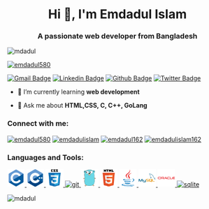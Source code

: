 <h1 align="center">Hi 👋, I'm Emdadul Islam</h1>
<h3 align="center">A passionate web developer from Bangladesh</h3>

<p align="left"> <img src="https://komarev.com/ghpvc/?username=mdadul&label=Profile%20views&color=0e75b6&style=flat" alt="mdadul" /> </p>

<p align="left"> <a href="https://twitter.com/emdadul580" target="blank"><img src="https://img.shields.io/twitter/follow/emdadul580?logo=twitter&style=for-the-badge" alt="emdadul580" /></a> </p>

[![Gmail Badge](https://img.shields.io/badge/-emdadulislam162@gmail.com-c14438?style=flat&logo=Gmail&logoColor=white&link=mailto:emdadulislam162@gmail.com)](mailto:emdadulislam162@gmail.com) 
[![Linkedin Badge](https://img.shields.io/badge/-emdadulislam-0072b1?style=flat&logo=Linkedin&logoColor=white&link=https://www.linkedin.com/in/emdadulislam/)](https://www.linkedin.com/in/emdadulislam/) [![Github Badge](https://img.shields.io/badge/-mdadul-grey?style=flat&logo=github&logoColor=white&link=https://github.com/mdadul/)](https://www.github.com/mdadul/) [![Twitter Badge](https://img.shields.io/badge/-emdadulislam580-00acee?style=flat&logo=twitter&logoColor=white&link=https://twitter.com/emdadulislam580/)](https://www.twitter.com/emdadulislam580/)

- 🌱 I’m currently learning **web development**

- 💬 Ask me about **HTML,CSS, C, C++, GoLang**



<h3 align="left">Connect with me:</h3>
<p align="left">
<a href="https://twitter.com/emdadul580" target="blank"><img align="center" src="https://raw.githubusercontent.com/rahuldkjain/github-profile-readme-generator/master/src/images/icons/Social/twitter.svg" alt="emdadul580" height="30" width="40" /></a>
<a href="https://linkedin.com/in/emdadulislam" target="blank"><img align="center" src="https://raw.githubusercontent.com/rahuldkjain/github-profile-readme-generator/master/src/images/icons/Social/linked-in-alt.svg" alt="emdadulislam" height="30" width="40" /></a>
<a href="https://www.codechef.com/users/emdadul162" target="blank"><img align="center" src="https://cdn.jsdelivr.net/npm/simple-icons@3.1.0/icons/codechef.svg" alt="emdadul162" height="30" width="40" /></a>
<a href="https://codeforces.com/profile/emdadulislam162" target="blank"><img align="center" src="https://raw.githubusercontent.com/rahuldkjain/github-profile-readme-generator/master/src/images/icons/Social/codeforces.svg" alt="emdadulislam162" height="30" width="40" /></a>
</p>

<h3 align="left">Languages and Tools:</h3>
<p align="left"> <a href="https://www.cprogramming.com/" target="_blank" rel="noreferrer"> <img src="https://raw.githubusercontent.com/devicons/devicon/master/icons/c/c-original.svg" alt="c" width="40" height="40"/> </a> <a href="https://www.w3schools.com/cpp/" target="_blank" rel="noreferrer"> <img src="https://raw.githubusercontent.com/devicons/devicon/master/icons/cplusplus/cplusplus-original.svg" alt="cplusplus" width="40" height="40"/> </a> <a href="https://www.w3schools.com/css/" target="_blank" rel="noreferrer"> <img src="https://raw.githubusercontent.com/devicons/devicon/master/icons/css3/css3-original-wordmark.svg" alt="css3" width="40" height="40"/> </a> <a href="https://git-scm.com/" target="_blank" rel="noreferrer"> <img src="https://www.vectorlogo.zone/logos/git-scm/git-scm-icon.svg" alt="git" width="40" height="40"/> </a> <a href="https://golang.org" target="_blank" rel="noreferrer"> <img src="https://raw.githubusercontent.com/devicons/devicon/master/icons/go/go-original.svg" alt="go" width="40" height="40"/> </a> <a href="https://www.w3.org/html/" target="_blank" rel="noreferrer"> <img src="https://raw.githubusercontent.com/devicons/devicon/master/icons/html5/html5-original-wordmark.svg" alt="html5" width="40" height="40"/> </a> <a href="https://www.java.com" target="_blank" rel="noreferrer"> <img src="https://raw.githubusercontent.com/devicons/devicon/master/icons/java/java-original.svg" alt="java" width="40" height="40"/> </a> <a href="https://www.mysql.com/" target="_blank" rel="noreferrer"> <img src="https://raw.githubusercontent.com/devicons/devicon/master/icons/mysql/mysql-original-wordmark.svg" alt="mysql" width="40" height="40"/> </a> <a href="https://www.oracle.com/" target="_blank" rel="noreferrer"> <img src="https://raw.githubusercontent.com/devicons/devicon/master/icons/oracle/oracle-original.svg" alt="oracle" width="40" height="40"/> </a> <a href="https://www.sqlite.org/" target="_blank" rel="noreferrer"> <img src="https://www.vectorlogo.zone/logos/sqlite/sqlite-icon.svg" alt="sqlite" width="40" height="40"/> </a> </p>

<p><img align="center" src="https://github-readme-stats.vercel.app/api/top-langs?username=mdadul&show_icons=true&locale=en&layout=compact" alt="mdadul" /></p>

